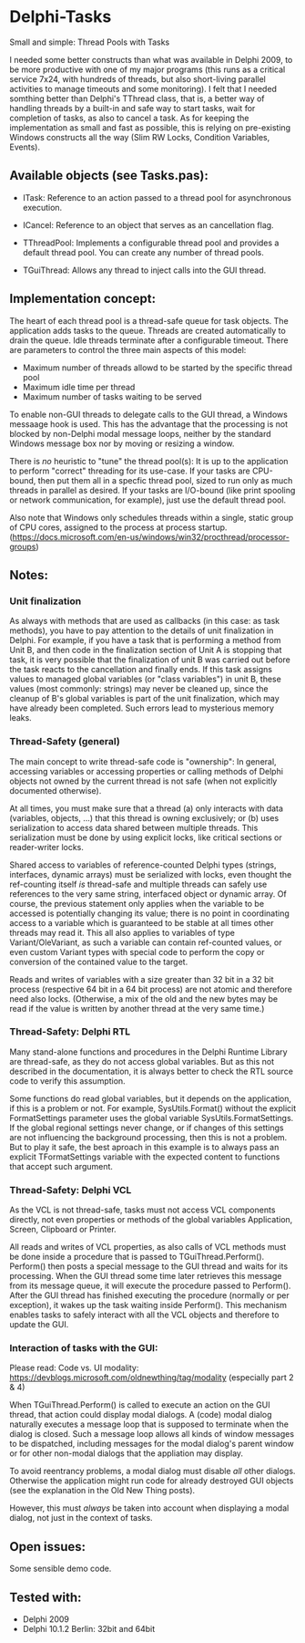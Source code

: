 # Delphi-Tasks
 Small and simple: Thread Pools with Tasks

I needed some better constructs than what was available in Delphi 2009, to be more productive with one of my major programs (this runs as a critical service 7x24, with hundreds of threads, but also short-living parallel activities to manage timeouts and some monitoring).
I felt that I needed somthing better than Delphi's TThread class, that is, a better way of handling threads by a built-in and safe way to start tasks, wait for completion of tasks, as also to cancel a task.
As for keeping the implementation as small and fast as possible, this is relying on pre-existing Windows constructs all the way (Slim RW Locks, Condition Variables, Events).

## Available objects (see Tasks.pas):

* ITask: Reference to an action passed to a thread pool for asynchronous execution.

* ICancel: Reference to an object that serves as an cancellation flag.

* TThreadPool: Implements a configurable thread pool and provides a default thread pool. You can create any number of thread pools.

* TGuiThread: Allows any thread to inject calls into the GUI thread.


## Implementation concept:

The heart of each thread pool is a thread-safe queue for task objects. The application adds tasks to the queue. Threads are created automatically to drain the queue. Idle threads terminate after a configurable timeout. There are parameters to control the three main aspects of this model:
- Maximum number of threads allowd to be started by the specific thread pool
- Maximum idle time per thread
- Maximum number of tasks waiting to be served

To enable non-GUI threads to delegate calls to the GUI thread, a Windows messaage hook is used. This has the advantage that the processing is not blocked by non-Delphi modal message loops, neither by the standard Windows message box nor by moving or resizing a window.

There is *no* heuristic to "tune" the thread pool(s): It is up to the application to perform "correct" threading for its use-case. If your tasks are CPU-bound, then put them all in a specfic thread pool, sized to run only as much threads in parallel as desired. If your tasks are I/O-bound (like print spooling or network communication, for example), just use the default thread pool.

Also note that Windows only schedules threads within a single, static group of CPU cores, assigned to the process at process startup. (https://docs.microsoft.com/en-us/windows/win32/procthread/processor-groups)

## Notes:

### Unit finalization

As always with methods that are used as callbacks (in this case: as task methods), you have to pay attention to the details of unit finalization in Delphi.
For example, if you have a task that is performing a method from Unit B, and then code in the finalization section of Unit A is stopping that task, it is very possible
that the finalization of unit B was carried out before the task reacts to the cancellation and finally ends.
If this task assigns values to managed global variables (or "class variables") in unit B, these values (most commonly: strings) may never be cleaned up,
since the cleanup of B's global variables is part of the unit finalization, which may have already been completed.
Such errors lead to mysterious memory leaks.

### Thread-Safety (general)

The main concept to write thread-safe code is "ownership": In general, accessing variables or accessing properties or calling methods of Delphi objects not owned by the current thread is not safe (when not explicitly documented otherwise).

At all times, you must make sure that a thread (a) only interacts with data (variables, objects, ...) that this thread is owning exclusively; or (b) uses serialization to access data shared between multiple threads. This serialization must be done by using explicit locks, like critical sections or reader-writer locks.

Shared access to variables of reference-counted Delphi types (strings, interfaces, dynamic arrays) must be serialized with locks, even thought the ref-counting itself *is* thread-safe and multiple threads can safely use references to the very same string, interfaced object or dynamic array. Of course, the previous statement only applies when the variable to be accessed is potentially changing its value; there is no point in coordinating access to a variable which is guaranteed to be stable at all times other threads may read it. This all also applies to variables of type Variant/OleVariant, as such a variable can contain ref-counted values, or even custom Variant types with special code to perform the copy or conversion of the contained value to the target.

Reads and writes of variables with a size greater than 32 bit in a 32 bit process (respective 64 bit in a 64 bit process) are not atomic and therefore need also locks. (Otherwise, a mix of the old and the new bytes may be read if the value is written by another thread at the very same time.)

### Thread-Safety: Delphi RTL

Many stand-alone functions and procedures in the Delphi Runtime Library are thread-safe, as they do not access global variables. But as this not described in the documentation, it is always better to check the RTL source code to verify this assumption.

Some functions do read global variables, but it depends on the application, if this is a problem or not. For example, SysUtils.Format() without the explicit FormatSettings parameter uses the global variable SysUtils.FormatSettings. If the global regional settings never change, or if changes of this settings are not influencing the background processing, then this is not a problem. But to play it safe, the best aproach in this example is to always pass an explicit TFormatSettings variable with the expected content to functions that accept such argument.

### Thread-Safety: Delphi VCL

As the VCL is not thread-safe, tasks must not access VCL components directly, not even properties or methods of the global variables Application, Screen, Clipboard or Printer.

All reads and writes of VCL properties, as also calls of VCL methods must be done inside a procedure that is passed to TGuiThread.Perform(). Perform() then posts a special message to the GUI thread and waits for its processing. When the GUI thread some time later retrieves this message from its message queue, it will execute the procedure passed to Perform(). After the GUI thread has finished executing the procedure (normally or per exception), it wakes up the task waiting inside Perform(). This mechanism enables tasks to safely interact with all the VCL objects and therefore to update the GUI.

### Interaction of tasks with the GUI:

Please read: Code vs. UI modality: https://devblogs.microsoft.com/oldnewthing/tag/modality (especially part 2 & 4)

When TGuiThread.Perform() is called to execute an action on the GUI thread, that action could display modal dialogs. A (code) modal dialog naturally executes a message loop that is supposed to terminate when the dialog is closed. Such a message loop allows all kinds of window messages to be dispatched, including messages for the modal dialog's parent window or for other non-modal dialogs that the appliation may display.

To avoid reentrancy problems, a modal dialog must disable *all* other dialogs. Otherwise the application might run code for already destroyed GUI objects (see the explanation in the Old New Thing posts).

However, this must *always* be taken into account when displaying a modal dialog, not just in the context of tasks.

## Open issues:

Some sensible demo code.

## Tested with:

- Delphi 2009
- Delphi 10.1.2 Berlin: 32bit and 64bit
